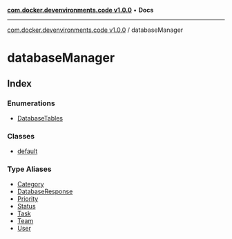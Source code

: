 [**com.docker.devenvironments.code v1.0.0**](../README.md) • **Docs**

***

[com.docker.devenvironments.code v1.0.0](../README.md) / databaseManager

# databaseManager

## Index

### Enumerations

- [DatabaseTables](enumerations/DatabaseTables.md)

### Classes

- [default](classes/default.md)

### Type Aliases

- [Category](type-aliases/Category.md)
- [DatabaseResponse](type-aliases/DatabaseResponse.md)
- [Priority](type-aliases/Priority.md)
- [Status](type-aliases/Status.md)
- [Task](type-aliases/Task.md)
- [Team](type-aliases/Team.md)
- [User](type-aliases/User.md)
